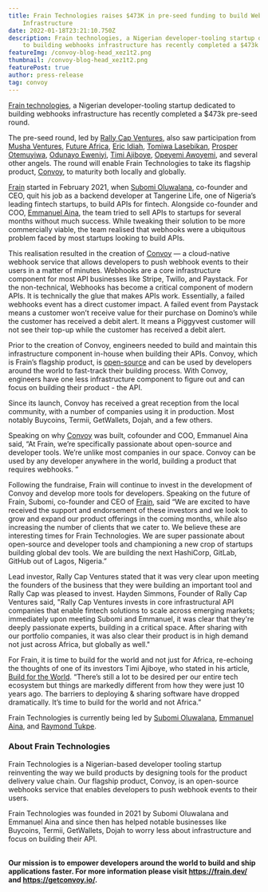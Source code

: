 ```yaml
---
title: Frain Technologies raises $473K in pre-seed funding to build Webhooks
    Infrastructure
date: 2022-01-18T23:21:10.750Z
description: Frain technologies, a Nigerian developer-tooling startup dedicated
    to building webhooks infrastructure has recently completed a $473k pre-seed round...
featureImg: /convoy-blog-head_xez1t2.png
thumbnail: /convoy-blog-head_xez1t2.png
featurePost: true
author: press-release
tag: convoy
---
```


[Frain technologies](https://frain.dev), a Nigerian developer-tooling startup dedicated to building webhooks infrastructure has recently completed a $473k pre-seed round.

The pre-seed round, led by [Rally Cap Ventures](https://www.rallycapventures.com/), also saw participation from [Musha Ventures](https://www.mushaventures.com/), [Future Africa](https://future.africa/), [Eric Idiah](https://www.linkedin.com/in/eric-idiahi-b9b7b629/?originalSubdomain=ng), [Tomiwa Lasebikan](https://www.linkedin.com/in/olatomiwalasebikan/), [Prosper Otemuyiwa](https://www.linkedin.com/in/prosperotemuyiwa/), [Odunayo Eweniyi](https://www.linkedin.com/in/odunayoeweniyi/?originalSubdomain=uk), [Timi Ajiboye](https://timiajiboye.com/), [Opeyemi Awoyemi](https://www.linkedin.com/in/opeawo/), and several other angels. The round will enable Frain Technologies to take its flagship product, [Convoy](https://getconvoy.io/), to maturity both locally and globally.

[Frain](https://frain.dev/) started in February 2021, when [Subomi Oluwalana](https://www.linkedin.com/in/subomi-oluwalana-one/), co-founder and CEO, quit his job as a backend developer at Tangerine Life, one of Nigeria’s leading fintech startups, to build APIs for fintech. Alongside co-founder and COO, [Emmanuel Aina](https://www.linkedin.com/in/emmanuel-aina-76071a133/), the team tried to sell APIs to startups for several months without much success. While tweaking their solution to be more commercially viable, the team realised that webhooks were a ubiquitous problem faced by most startups looking to build APIs.

This realisation resulted in the creation of [Convoy](https://getconvoy.io/) — a cloud-native webhook service that allows developers to push webhook events to their users in a matter of minutes. Webhooks are a core infrastructure component for most API businesses like Stripe, Twillo, and Paystack. For the non-technical, Webhooks has become a critical component of modern APIs. It is technically the glue that makes APIs work. Essentially, a failed webhooks event has a direct customer impact. A failed event from Paystack means a customer won’t receive value for their purchase on Domino’s while the customer has received a debit alert. It means a Piggyvest customer will not see their top-up while the customer has received a debit alert.

Prior to the creation of Convoy, engineers needed to build and maintain this infrastructure component in-house when building their APIs. Convoy, which is Frain’s flagship product, is [open-source](https://github.com/frain-dev/convoy) and can be used by developers around the world to fast-track their building process. With Convoy, engineers have one less infrastructure component to figure out and can focus on building their product - the API.

Since its launch, Convoy has received a great reception from the local community, with a number of companies using it in production. Most notably Buycoins, Termii, GetWallets, Dojah, and a few others.

Speaking on why [Convoy](https://getconvoy.io/) was built, cofounder and COO, Emmanuel Aina said, “At Frain, we’re specifically passionate about open-source and developer tools. We’re unlike most companies in our space. Convoy can be used by any developer anywhere in the world, building a product that requires webhooks. ”

Following the fundraise, Frain will continue to invest in the development of Convoy and develop more tools for developers. Speaking on the future of Frain, Subomi, co-founder and CEO of [Frain](https://frain.dev/), said “We are excited to have received the support and endorsement of these investors and we look to grow and expand our product offerings in the coming months, while also increasing the number of clients that we cater to. We believe these are interesting times for Frain Technologies. We are super passionate about open-source and developer tools and championing a new crop of startups building global dev tools. We are building the next HashiCorp, GitLab, GitHub out of Lagos, Nigeria.”

Lead investor, Rally Cap Ventures stated that it was very clear upon meeting the founders of the business that they were building an important tool and Rally Cap was pleased to invest. Hayden Simmons, Founder of Rally Cap Ventures said, "Rally Cap Ventures invests in core infrastructural API companies that enable fintech solutions to scale across emerging markets; immediately upon meeting Subomi and Emmanuel, it was clear that they're deeply passionate experts, building in a critical space. After sharing with our portfolio companies, it was also clear their product is in high demand not just across Africa, but globally as well."

For Frain, it is time to build for the world and not just for Africa, re-echoing the thoughts of one of its investors Timi Ajiboye, who stated in his article, [Build for the World](https://medium.com/timigod/build-for-the-world-2df4501a9270). “There’s still a lot to be desired per our entire tech ecosystem but things are markedly different from how they were just 10 years ago. The barriers to deploying & sharing software have dropped dramatically. It’s time to build for the world and not Africa.”

Frain Technologies is currently being led by [Subomi Oluwalana](https://www.linkedin.com/in/subomi-oluwalana-one/), [Emmanuel Aina,](https://www.linkedin.com/in/emmanuel-aina-76071a133/) and [Raymond Tukpe](https://www.linkedin.com/in/rtukpe/?miniProfileUrn=urn%3Ali%3Afs_miniProfile%3AACoAABGsYP0Bi9v4PLyaqY7ZwTf4sfTt4sPpcxo).

### About Frain Technologies

Frain Technologies is a Nigerian-based developer tooling startup reinventing the way we build products by designing tools for the product delivery value chain. Our flagship product, Convoy, is an open-source webhooks service that enables developers to push webhook events to their users.

Frain Technologies was founded in 2021 by Subomi Oluwalana and Emmanuel Aina and since then has helped notable businesses like Buycoins, Termii, GetWallets, Dojah to worry less about infrastructure and focus on building their API.

**\
Our mission is to empower developers around the world to build and ship applications faster. For more information please visit <https://frain.dev/> and <https://getconvoy.io/>.**
